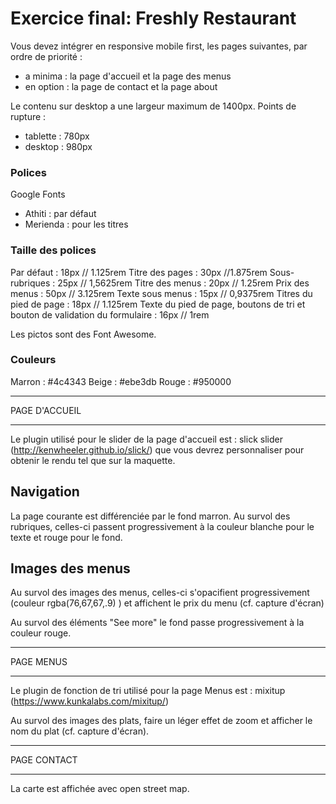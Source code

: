 # Exercice final: Freshly Restaurant

Vous devez intégrer en responsive mobile first, les pages suivantes, par ordre de priorité :
- a minima : la page d'accueil et la page des menus
- en option : la page de contact et la page about

Le contenu sur desktop a une largeur maximum de 1400px.
Points de rupture :
- tablette : 780px
- desktop : 980px

### Polices

Google Fonts
- Athiti : par défaut
- Merienda : pour les titres

### Taille des polices

Par défaut : 18px // 1.125rem
Titre des pages : 30px //1.875rem
Sous-rubriques : 25px // 1,5625rem
Titre des menus : 20px // 1.25rem
Prix des menus : 50px // 3.125rem
Texte sous menus : 15px // 0,9375rem
Titres du pied de page : 18px // 1.125rem
Texte du pied de page, boutons de tri et bouton de validation du formulaire : 16px // 1rem

Les pictos sont des Font Awesome.

### Couleurs

Marron : #4c4343
Beige : #ebe3db
Rouge : #950000

****************
 PAGE D'ACCUEIL
****************

Le plugin utilisé pour le slider de la page d'accueil est : slick slider (http://kenwheeler.github.io/slick/) que vous devrez personnaliser pour obtenir le rendu tel que sur la maquette.

Navigation
-----------
La page courante est différenciée par le fond marron.
Au survol des rubriques, celles-ci passent progressivement à la couleur blanche pour le texte et rouge pour le fond.

Images des menus
----------------
Au survol des images des menus, celles-ci s'opacifient progressivement (couleur rgba(76,67,67,.9) ) et affichent le prix du menu (cf. capture d'écran)

Au survol des éléments "See more" le fond passe progressivement à la couleur rouge.

************
 PAGE MENUS
************

Le plugin de fonction de tri utilisé pour la page Menus est : mixitup (https://www.kunkalabs.com/mixitup/)

Au survol des images des plats, faire un léger effet de zoom et afficher le nom du plat (cf. capture d'écran).

**************
 PAGE CONTACT
**************

La carte est affichée avec open street map.


